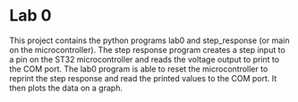 # Lab 0

This project contains the python programs lab0 and step_response (or main on the microcontroller). 
The step response program creates a step input to a pin on the ST32 microcontroller and reads the voltage output to print to the COM port.
The lab0 program is able to reset the microcontroller to reprint the step response and read the printed values to the COM port. 
It then plots the data on a graph.


 